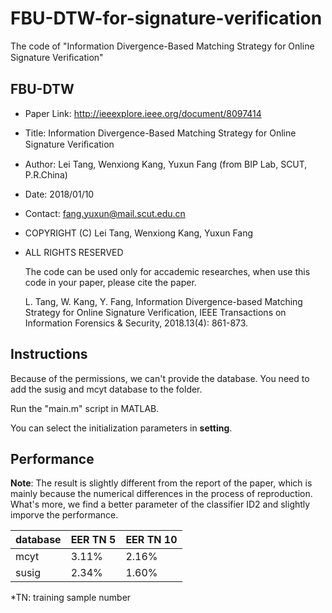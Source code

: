 # FBU-DTW-for-signature-verification
The code of "Information Divergence-Based Matching Strategy for Online Signature Veriﬁcation"

## FBU-DTW
- Paper Link: http://ieeexplore.ieee.org/document/8097414

- Title: Information Divergence-Based Matching Strategy for Online Signature Veriﬁcation
  
- Author: Lei Tang, Wenxiong Kang, Yuxun Fang (from BIP Lab, SCUT, P.R.China)
  
- Date: 2018/01/10
  
- Contact: fang.yuxun@mail.scut.edu.cn
  
- COPYRIGHT (C) Lei Tang, Wenxiong Kang, Yuxun Fang 
  
- ALL RIGHTS RESERVED

  The code can be used only for accademic researches, when use this code in your paper, please cite the paper.
  
  L. Tang, W. Kang, Y. Fang, Information Divergence-based Matching Strategy for Online Signature Verification, IEEE Transactions on Information Forensics & Security, 2018.13(4): 861-873.

## Instructions
  Because of the permissions, we can't provide the database. You need to add the susig and mcyt database to the folder.

  Run the "main.m" script in MATLAB.
  
  You can select the initialization parameters in __setting__.
  
## Performance
__Note__: The result is slightly different from the report of the paper, which is mainly because the numerical differences in the process of reproduction. What's more, we find a better parameter of the classifier ID2 and slightly imporve the performance.

database |  EER TN 5  | EER TN 10 |
---------|  --------  |  -------- |
  mcyt   |    3.11%   |    2.16%  |
 susig   |    2.34%   |    1.60%  |
 
*TN: training sample number
